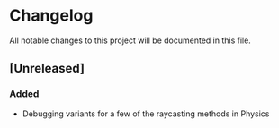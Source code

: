 # Changelog
All notable changes to this project will be documented in this file.

## [Unreleased]
### Added
- Debugging variants for a few of the raycasting methods in Physics